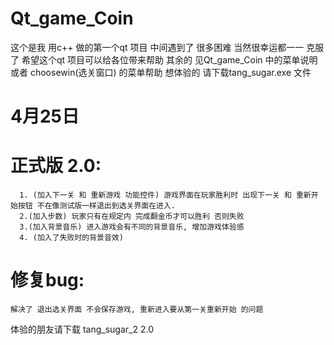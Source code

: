 # Qt_game_Coin
   这个是我 用c++ 做的第一个qt 项目 中间遇到了 很多困难 当然很幸运都一一 克服了
   希望这个qt 项目可以给各位带来帮助
   其余的 见Qt_game_Coin 中的菜单说明 或者 choosewin(选关窗口) 的菜单帮助
   想体验的 请下载tang_sugar.exe 文件

# 4月25日
# 正式版 2.0:
      1. (加入下一关 和 重新游戏 功能控件) 游戏界面在玩家胜利时 出现下一关 和 重新开始按钮 不在像测试版一样退出到选关界面在进入.
      2.(加入步数) 玩家只有在规定内 完成翻金币才可以胜利 否则失败
      3.(加入背景音乐) 进入游戏会有不同的背景音乐, 增加游戏体验感
      4. (加入了失败时的背景音效)
# 修复bug:
    解决了 退出选关界面 不会保存游戏, 重新进入要从第一关重新开始 的问题
体验的朋友请下载 tang_sugar_2 2.0
